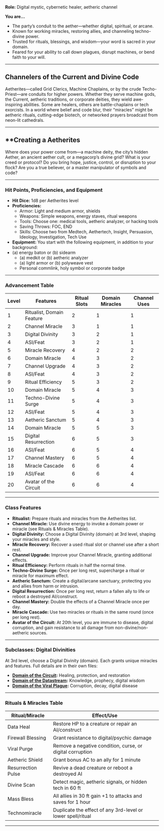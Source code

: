 **Role:** Digital mystic, cybernetic healer, aetheric channel

**You are...**

- The party’s conduit to the aether—whether digital, spiritual, or arcane.
- Known for working miracles, restoring allies, and channeling techno-divine power.
- Trusted for rituals, blessings, and wisdom—your word is sacred in your domain.
- Feared for your ability to call down plagues, disrupt machines, or bend faith to your will. 

---
## **Channelers of the Current and Divine Code**

Aetherites—called Grid Clerics, Machine Chaplains, or by the crude Techo-Priest—are conduits for higher powers. Whether they serve machine gods, the Current, aetheric traditions, or corporate deities, they wield awe-inspiring abilities. Some are healers, others are battle-chaplains or tech exorcists. In a world where belief and code blur, their “miracles” might be aetheric rituals, cutting-edge biotech, or networked prayers broadcast from neon-lit cathedrals.

---

## **Creating a Aetherites

Where does your power come from—a machine deity, the city’s hidden Aether, an ancient aether cult, or a megacorp’s divine grid? What is your creed or protocol? Do you bring hope, justice, control, or disruption to your flock? Are you a true believer, or a master manipulator of symbols and code?

---
### Hit Points, Proficiencies, and Equipment

- **Hit Dice:** 1d8 per Aetherites level
- **Proficiencies:**
    - Armor: Light and medium armor, shields
    - Weapons: Simple weapons, energy staves, ritual weapons
    - Tools: Choose one: medical tools, aetheric analyzer, or hacking tools
    - Saving Throws: FOC, END
    - Skills: Choose two from Medtech, Aethertech, Insight, Persuasion, Ideology, Investigation, Tech Use
- **Equipment:**
	You start with the following equipment, in addition to your background:
- (a) energy baton or (b) sidearm
    - (a) medkit or (b) aetheric analyzer
    - (a) light armor or (b) polyweave vest
    - Personal commlink, holy symbol or corporate badge

---
### Advancement Table

|Level|Features|Ritual Slots|Domain Miracles|Channel Uses|
|---|---|---|---|---|
|1|Ritualist, Domain Feature|2|1|1|
|2|Channel Miracle|3|1|1|
|3|Digital Divinity|3|2|1|
|4|ASI/Feat|3|2|1|
|5|Miracle Recovery|4|2|2|
|6|Domain Miracle|4|3|2|
|7|Channel Upgrade|4|3|2|
|8|ASI/Feat|4|3|2|
|9|Ritual Efficiency|5|3|2|
|10|Domain Miracle|5|4|3|
|11|Techno-Divine Surge|5|4|3|
|12|ASI/Feat|5|4|3|
|13|Aetheric Sanctum|5|4|3|
|14|Domain Miracle|5|5|3|
|15|Digital Resurrection|6|5|3|
|16|ASI/Feat|6|5|4|
|17|Channel Mastery|6|5|4|
|18|Miracle Cascade|6|6|4|
|19|ASI/Feat|6|6|4|
|20|Avatar of the Circuit|6|6|4|

---

### Class Features

- **Ritualist:** Prepare rituals and miracles from the Aetherites list.
- **Channel Miracle:** Use divine energy to invoke a domain power or miracle (see Rituals & Miracles Table).
- **Digital Divinity:** Choose a Digital Divinity (domain) at 3rd level, shaping your miracles and style.
- **Miracle Recovery:** Recover a used ritual slot or channel use after a short rest.
- **Channel Upgrade:** Improve your Channel Miracle, granting additional effects.
- **Ritual Efficiency:** Perform rituals in half the normal time.
- **Techno-Divine Surge:** Once per long rest, supercharge a ritual or miracle for maximum effect.
- **Aetheric Sanctum:** Create a digital/arcane sanctuary, protecting you and allies from harm or intrusion.
- **Digital Resurrection:** Once per long rest, return a fallen ally to life or reboot a destroyed AI/construct.
- **Channel Mastery:** Double the effects of a Channel Miracle once per day.
- **Miracle Cascade:** Use two miracles or rituals in the same round (once per long rest).
- **Avatar of the Circuit:** At 20th level, you are immune to disease, digital corruption, and gain resistance to all damage from non-divine/non-aetheric sources.

---

### Subclasses: Digital Divinities

At 3rd level, choose a Digital Divinity (domain). Each grants unique miracles and features. Full details are in their own files:

- **[Domain of the Circuit](../Aetherite/Aetherite%20Subclasses/Domain%20of%20the%20Circuit.md):** Healing, protection, and restoration
- **[Domain of the Datastream](../Aetherite/Aetherite%20Subclasses/Domain%20of%20the%20Datastream.md):** Knowledge, prophecy, digital wisdom
- **[Domain of the Viral Plague](../Aetherite/Aetherite%20Subclasses/Domain%20of%20the%20Viral%20Plague.md):** Corruption, decay, digital disease

---

### Rituals & Miracles Table

| Ritual/Miracle     | Effect/Use                                                  |
| ------------------ | ----------------------------------------------------------- |
| Data Heal          | Restore HP to a creature or repair an AI/construct          |
| Firewall Blessing  | Grant resistance to digital/psychic damage                  |
| Viral Purge        | Remove a negative condition, curse, or digital corruption   |
| Aetheric Shield    | Grant bonus AC to an ally for 1 minute                      |
| Resurrection Pulse | Revive a dead creature or reboot a destroyed AI             |
| Divine Scan        | Detect magic, aetheric signals, or hidden tech in 60 ft     |
| Mass Bless         | All allies in 30 ft gain +1 to attacks and saves for 1 hour |
| Technomiracle      | Duplicate the effect of any 3rd-level or lower spell/ritual |

---


